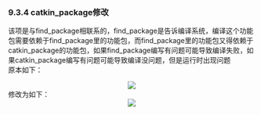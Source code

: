 ### 9.3.4 catkin_package修改
该项是与find_package相联系的，find_package是告诉编译系统，编译这个功能包需要依赖于find_package里的功能包，而find_package里的功能包又得依赖于catkin_package的功能包，如果find_package编写有问题可能导致编译失败，如果catkin_package编写有问题可能导致编译没问题，但是运行时出现问题  
原本如下：  
  
<div align=center>  
<img src="https://s2.loli.net/2022/01/21/kdH1hWLFyJo8rOI.png"/>
</div>
修改为如下：  

<div align=center>  
<img src="https://s2.loli.net/2022/01/21/JRaOjlEB5uz4sH2.png"/>
</div>